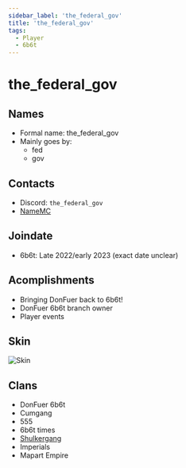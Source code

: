 ```yaml
---
sidebar_label: 'the_federal_gov'
title: 'the_federal_gov'
tags:
  - Player
  - 6b6t
---
```


# the_federal_gov

## Names
* Formal name: the_federal_gov
* Mainly goes by:
  * fed
  * gov

## Contacts
* Discord: `the_federal_gov`
* [NameMC](https://namemc.com/profile/the_federal_gov)

## Joindate
* 6b6t: Late 2022/early 2023 (exact date unclear)

## Acomplishments
* Bringing DonFuer back to 6b6t!
* DonFuer 6b6t branch owner
* Player events

## Skin
![Skin](https://s.namemc.com/3d/skin/body.png?id=0a819757a4db6911&model=classic&theta=30&phi=21&time=90&width=100&height=200)

## Clans
* DonFuer 6b6t
* Cumgang
* 555
* 6b6t times
* [Shulkergang](../Groups/shulkergang.md)
* Imperials
* Mapart Empire